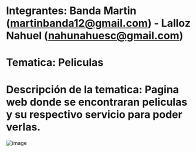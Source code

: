 # Integrantes: Banda Martin (martinbanda12@gmail.com) - Lalloz Nahuel (nahunahuesc@gmail.com)
# Tematica: Peliculas
# Descripción de la tematica: Pagina web donde se encontraran peliculas y su respectivo servicio para poder verlas.
![image](https://github.com/NahuelLalloz/tpbandalalloz/assets/89425968/b9779063-7449-4447-8fc7-d7aee2c048c1)
